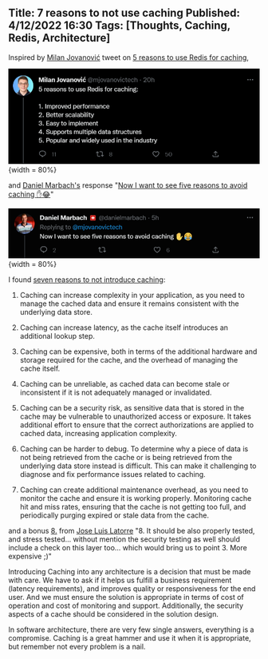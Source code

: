 Title: 7 reasons to not use caching
Published: 4/12/2022 16:30
Tags: [Thoughts, Caching, Redis, Architecture] 
---

Inspired by [Milan Jovanović](https://twitter.com/mjovanovictech) tweet on [5 reasons to use Redis for caching](https://twitter.com/mjovanovictech/status/1599124855542411264), 

![](/posts/images/caching/5reasonsCaching.png){width = 80%}

and [Daniel Marbach's](https://twitter.com/danielmarbach) response "[Now I want to see five reasons to avoid caching ✋😂](https://twitter.com/danielmarbach/status/1599352526888849408)"

![](/posts/images/caching/5reasonsNoCaching.png){width = 80%}

I found [seven reasons to not introduce caching](https://twitter.com/ThrowATwit/status/1599356806874427392): 

1. Caching can increase complexity in your application, as you need to manage the cached data and ensure it remains consistent with the underlying data store.

2. Caching can increase latency, as the cache itself introduces an additional lookup step.

3. Caching can be expensive, both in terms of the additional hardware and storage required for the cache, and the overhead of managing the cache itself.

4. Caching can be unreliable, as cached data can become stale or inconsistent if it is not adequately managed or invalidated.

5. Caching can be a security risk, as sensitive data that is stored in the cache may be vulnerable to unauthorized access or exposure. It takes additional effort to ensure that the correct authorizations are applied to cached data, increasing application complexity.

6. Caching can be harder to debug. To determine why a piece of data is not being retrieved from the cache or is being retrieved from the underlying data store instead is difficult. This can make it challenging to diagnose and fix performance issues related to caching.

7. Caching can create additional maintenance overhead, as you need to monitor the cache and ensure it is working properly. Monitoring cache hit and miss rates, ensuring that the cache is not getting too full, and periodically purging expired or stale data from the cache.

and a bonus [8.](https://mobile.twitter.com/joslat/status/1599518029649678336) from [Jose Luis Latorre](https://mobile.twitter.com/joslat)
"8. It should be also properly tested, and stress tested... without mention the security testing as well should include a check on this layer too... which would bring us to point 3. More expensive ;)"

Introducing Caching into any architecture is a decision that must be made with care. We have to ask if it helps us fulfill a business requirement (latency requirements), and improves quality or responsiveness for the end user. And we must ensure the solution is appropriate in terms of cost of operation and cost of monitoring and support. Additionally, the security aspects of a cache should be considered in the solution design.

In software architecture, there are very few single answers, everything is a compromise. Caching is a great hammer and use it when it is appropriate, but remember not every problem is a nail.